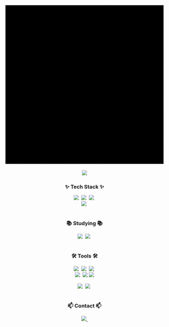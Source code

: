 <!--타이틀 부분-->
<div align="center">
  <img src="https://github.com/Jerry97s/Jerry97s/blob/main/JerrysGithub.gif?raw=true"?raw=true" />
</div>
<br>
<div align="center">
<a href="https://hits.seeyoufarm.com"><img src="https://hits.seeyoufarm.com/api/count/incr/badge.svg?url=https%3A%2F%2Fgithub.com%2FJerry97s%2Fhit-counter&count_bg=%2379C83D&title_bg=%23555555&icon=&icon_color=%23E7E7E7&title=hits&edge_flat=false"/></a>
</div>

<!--내용 부분-->

<h3 align="center">✨ Tech Stack ✨</h3>
<div align="center">
  <img src="https://img.shields.io/badge/dotnet-512BD4?style=for-the-badge&logo=dotnet&logoColor=white"/>&nbsp
  <img src="https://img.shields.io/badge/visualbasic-007ACC?style=for-the-badge&logo=visualbasic&logoColor=white">&nbsp
  <img src="https://img.shields.io/badge/javascript-F7DF1E?style=for-the-badge&logo=javascript&logoColor=black">&nbsp
</div>

<div align="center">
  <img src="https://img.shields.io/badge/cplusplus-00599C?style=for-the-badge&logo=cplusplus&logoColor=purple">&nbsp
</div>
<br>

<h3 align="center">📚 Studying 📚</h3>
<div align="center">
  <img src="https://img.shields.io/badge/flutter-02569B?style=for-the-badge&logo=flutter&logoColor=white">&nbsp
  <img src="https://img.shields.io/badge/go-00ADD8?style=for-the-badge&logo=go&logoColor=white">&nbsp
</div>

<br>

<h3 align="center">🛠 Tools 🛠</h3>
<div align="center">
  <img src="https://img.shields.io/badge/github-181717.svg?style=for-the-badge&logo=github&logoColor=white" />&nbsp
  <img src="https://img.shields.io/badge/Notion-F3F3F3.svg?style=for-the-badge&logo=notion&logoColor=black" />&nbsp
  <img src="https://img.shields.io/badge/microsoftteams-6264A7?style=for-the-badge&logo=microsoftteams&logoColor=white">&nbsp
  <br>
  <img src="https://img.shields.io/badge/slack-4A154B?style=for-the-badge&logo=slack&logoColor=white">&nbsp
  <img src="https://img.shields.io/badge/jira-0052CC?style=for-the-badge&logo=jira&logoColor=white">
  <img src="https://img.shields.io/badge/jirasoftware-0052CC?style=for-the-badge&logo=jirasoftware&logoColor=white">
</div>

<br>

<div align="center">
  <img src="https://img.shields.io/badge/visualstudio-5C2D91?style=for-the-badge&logo=visualstudio&logoColor=white">&nbsp
  <img src="https://img.shields.io/badge/eclipseide-C2255?style=for-the-badge&logo=eclipseide&logoColor=black">&nbsp
  
</div>

<br>

<h3 align="center">📫 Contact 📫</h3>
<div align="center">
  <a href="mailto:edfr74@gmail.com">
    <img
      src="https://img.shields.io/badge/edfr74@gmail.com-D14836?style=for-the-badge&logo=gmail&logoColor=white"/>&nbsp
  </a>
</div>
